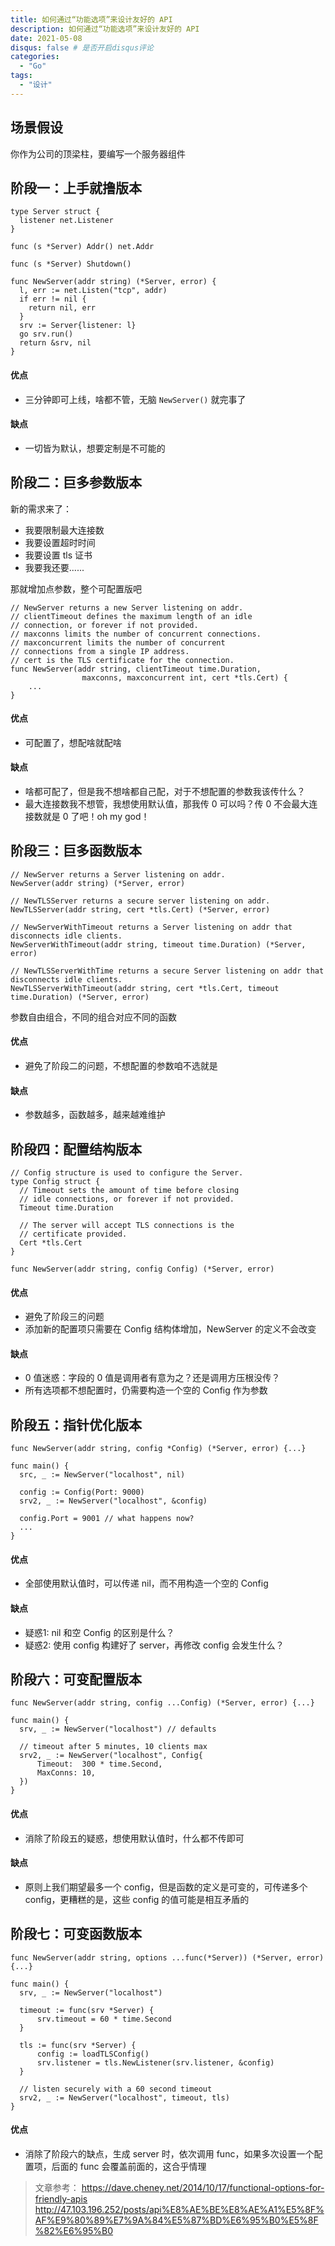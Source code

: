 ```yaml
---
title: 如何通过“功能选项”来设计友好的 API
description: 如何通过“功能选项”来设计友好的 API
date: 2021-05-08
disqus: false # 是否开启disqus评论
categories:
  - "Go"
tags:
  - "设计"
---
```


<!--more-->


## 场景假设
你作为公司的顶梁柱，要编写一个服务器组件

## 阶段一：上手就撸版本
```
type Server struct {
  listener net.Listener
}

func (s *Server) Addr() net.Addr

func (s *Server) Shutdown()

func NewServer(addr string) (*Server, error) {
  l, err := net.Listen("tcp", addr)
  if err != nil {
    return nil, err
  }
  srv := Server{listener: l}
  go srv.run()
  return &srv, nil
}
```

#### 优点
* 三分钟即可上线，啥都不管，无脑 `NewServer()` 就完事了

#### 缺点
* 一切皆为默认，想要定制是不可能的

## 阶段二：巨多参数版本

新的需求来了：
* 我要限制最大连接数
* 我要设置超时时间
* 我要设置 tls 证书
* 我要我还要......

那就增加点参数，整个可配置版吧
```
// NewServer returns a new Server listening on addr.
// clientTimeout defines the maximum length of an idle
// connection, or forever if not provided.
// maxconns limits the number of concurrent connections.
// maxconcurrent limits the number of concurrent
// connections from a single IP address.
// cert is the TLS certificate for the connection.
func NewServer(addr string, clientTimeout time.Duration, 
                maxconns, maxconcurrent int, cert *tls.Cert) {
    ...
}
```

#### 优点
* 可配置了，想配啥就配啥

#### 缺点
* 啥都可配了，但是我不想啥都自己配，对于不想配置的参数我该传什么？
* 最大连接数我不想管，我想使用默认值，那我传 0 可以吗？传 0 不会最大连接数就是 0 了吧！oh my  god！

## 阶段三：巨多函数版本
```
// NewServer returns a Server listening on addr.
NewServer(addr string) (*Server, error)

// NewTLSServer returns a secure server listening on addr.
NewTLSServer(addr string, cert *tls.Cert) (*Server, error)

// NewServerWithTimeout returns a Server listening on addr that disconnects idle clients.
NewServerWithTimeout(addr string, timeout time.Duration) (*Server, error)

// NewTLSServerWithTime returns a secure Server listening on addr that disconnects idle clients.
NewTLSServerWithTimeout(addr string, cert *tls.Cert, timeout time.Duration) (*Server, error)
```
参数自由组合，不同的组合对应不同的函数

#### 优点
* 避免了阶段二的问题，不想配置的参数咱不选就是

#### 缺点
* 参数越多，函数越多，越来越难维护

## 阶段四：配置结构版本
```
// Config structure is used to configure the Server.
type Config struct {
  // Timeout sets the amount of time before closing
  // idle connections, or forever if not provided.
  Timeout time.Duration

  // The server will accept TLS connections is the
  // certificate provided.
  Cert *tls.Cert
}

func NewServer(addr string, config Config) (*Server, error)
```

#### 优点
* 避免了阶段三的问题
* 添加新的配置项只需要在 Config 结构体增加，NewServer 的定义不会改变

#### 缺点
* 0 值迷惑：字段的 0 值是调用者有意为之？还是调用方压根没传？
* 所有选项都不想配置时，仍需要构造一个空的 Config 作为参数

## 阶段五：指针优化版本
```
func NewServer(addr string, config *Config) (*Server, error) {...}

func main() {
  src, _ := NewServer("localhost", nil)

  config := Config(Port: 9000)
  srv2, _ := NewServer("localhost", &config)

  config.Port = 9001 // what happens now?
  ...
}
```
#### 优点
* 全部使用默认值时，可以传递 nil，而不用构造一个空的 Config

#### 缺点
* 疑惑1: nil 和空 Config 的区别是什么？
* 疑惑2: 使用 config 构建好了 server，再修改 config 会发生什么？

## 阶段六：可变配置版本
```
func NewServer(addr string, config ...Config) (*Server, error) {...}

func main() {
  srv, _ := NewServer("localhost") // defaults

  // timeout after 5 minutes, 10 clients max
  srv2, _ := NewServer("localhost", Config{
      Timeout:  300 * time.Second,
      MaxConns: 10,
  })
}
```

#### 优点
* 消除了阶段五的疑惑，想使用默认值时，什么都不传即可

#### 缺点
* 原则上我们期望最多一个 config，但是函数的定义是可变的，可传递多个 config，更糟糕的是，这些 config 的值可能是相互矛盾的

## 阶段七：可变函数版本
```
func NewServer(addr string, options ...func(*Server)) (*Server, error) {...}

func main() {
  srv, _ := NewServer("localhost")

  timeout := func(srv *Server) {
      srv.timeout = 60 * time.Second
  }

  tls := func(srv *Server) {
      config := loadTLSConfig()
      srv.listener = tls.NewListener(srv.listener, &config)
  }

  // listen securely with a 60 second timeout
  srv2, _ := NewServer("localhost", timeout, tls)
}
```

#### 优点
* 消除了阶段六的缺点，生成 server 时，依次调用  func，如果多次设置一个配置项，后面的 func 会覆盖前面的，这合乎情理

> 文章参考：
https://dave.cheney.net/2014/10/17/functional-options-for-friendly-apis
http://47.103.196.252/posts/api%E8%AE%BE%E8%AE%A1%E5%8F%AF%E9%80%89%E7%9A%84%E5%87%BD%E6%95%B0%E5%8F%82%E6%95%B0